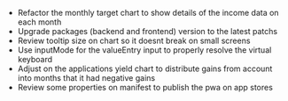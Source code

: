 - Refactor the monthly target chart to show details of the income data on each month
- Upgrade packages (backend and frontend) version to the latest patchs
- Review tooltip size on chart so it doesnt break on small screens
- Use inputMode for the valueEntry input to properly resolve the virtual keyboard
- Adjust on the applications yield chart to distribute gains from account into months that it had negative gains
- Review some properties on manifest to publish the pwa on app stores
